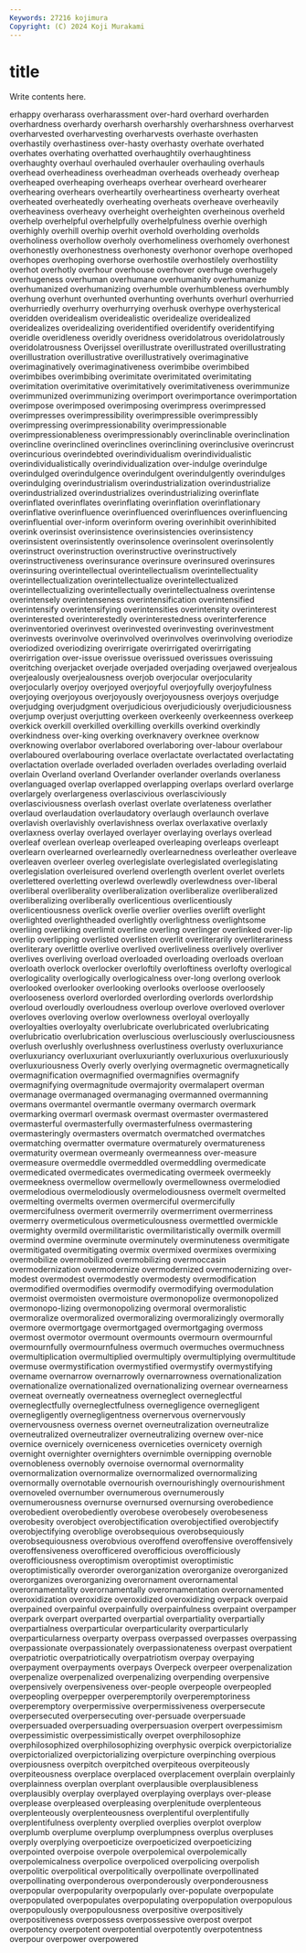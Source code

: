 ```yaml
---
Keywords: 27216 kojimura
Copyright: (C) 2024 Koji Murakami
---
```


# title

Write contents here.



erhappy overharass overharassment over-hard
overhard overharden overhardness overhardy overharsh overharshly overharshness overharvest overharvested overharvesting
overharvests overhaste overhasten overhastily overhastiness over-hasty overhasty overhate overhated overhates
overhating overhatted overhaughtily overhaughtiness overhaughty overhaul overhauled overhauler overhauling overhauls
overhead overheadiness overheadman overheads overheady overheap overheaped overheaping overheaps overhear
overheard overhearer overhearing overhears overheartily overheartiness overhearty overheat overheated overheatedly
overheating overheats overheave overheavily overheaviness overheavy overheight overheighten overheinous overheld
overhelp overhelpful overhelpfully overhelpfulness overhie overhigh overhighly overhill overhip overhit
overhold overholding overholds overholiness overhollow overholy overhomeliness overhomely overhonest overhonestly
overhonestness overhonesty overhonor overhope overhoped overhopes overhoping overhorse overhostile overhostilely
overhostility overhot overhotly overhour overhouse overhover overhuge overhugely overhugeness overhuman
overhumane overhumanity overhumanize overhumanized overhumanizing overhumble overhumbleness overhumbly overhung overhunt
overhunted overhunting overhunts overhurl overhurried overhurriedly overhurry overhurrying overhusk overhype
overhysterical overidden overidealism overidealistic overidealize overidealized overidealizes overidealizing overidentified overidentify
overidentifying overidle overidleness overidly overidness overidolatrous overidolatrously overidolatrousness Overijssel overillustrate
overillustrated overillustrating overillustration overillustrative overillustratively overimaginative overimaginatively overimaginativeness overimbibe overimbibed
overimbibes overimbibing overimitate overimitated overimitating overimitation overimitative overimitatively overimitativeness overimmunize
overimmunized overimmunizing overimport overimportance overimportation overimpose overimposed overimposing overimpress overimpressed
overimpresses overimpressibility overimpressible overimpressibly overimpressing overimpressionability overimpressionable overimpressionableness overimpressionably overinclinable
overinclination overincline overinclined overinclines overinclining overinclusive overincrust overincurious overindebted overindividualism
overindividualistic overindividualistically overindividualization over-indulge overindulge overindulged overindulgence overindulgent overindulgently overindulges
overindulging overindustrialism overindustrialization overindustrialize overindustrialized overindustrializes overindustrializing overinflate overinflated overinflates
overinflating overinflation overinflationary overinflative overinfluence overinfluenced overinfluences overinfluencing overinfluential over-inform
overinform overing overinhibit overinhibited overink overinsist overinsistence overinsistencies overinsistency overinsistent
overinsistently overinsolence overinsolent overinsolently overinstruct overinstruction overinstructive overinstructively overinstructiveness overinsurance
overinsure overinsured overinsures overinsuring overintellectual overintellectualism overintellectuality overintellectualization overintellectualize overintellectualized
overintellectualizing overintellectually overintellectualness overintense overintensely overintenseness overintensification overintensified overintensify overintensifying
overintensities overintensity overinterest overinterested overinterestedly overinterestedness overinterference overinventoried overinvest overinvested
overinvesting overinvestment overinvests overinvolve overinvolved overinvolves overinvolving overiodize overiodized overiodizing
overirrigate overirrigated overirrigating overirrigation over-issue overissue overissued overissues overissuing overitching
overjacket overjade overjaded overjading overjawed overjealous overjealously overjealousness overjob overjocular
overjocularity overjocularly overjoy overjoyed overjoyful overjoyfully overjoyfulness overjoying overjoyous overjoyously
overjoyousness overjoys overjudge overjudging overjudgment overjudicious overjudiciously overjudiciousness overjump overjust
overjutting overkeen overkeenly overkeenness overkeep overkick overkill overkilled overkilling overkills
overkind overkindly overkindness over-king overking overknavery overknee overknow overknowing overlabor
overlabored overlaboring over-labour overlabour overlaboured overlabouring overlace overlactate overlactated overlactating
overlactation overlade overladed overladen overlades overlading overlaid overlain Overland overland
Overlander overlander overlands overlaness overlanguaged overlap overlapped overlapping overlaps overlard
overlarge overlargely overlargeness overlascivious overlasciviously overlasciviousness overlash overlast overlate overlateness
overlather overlaud overlaudation overlaudatory overlaugh overlaunch overlave overlavish overlavishly overlavishness
overlax overlaxative overlaxly overlaxness overlay overlayed overlayer overlaying overlays overlead
overleaf overlean overleap overleaped overleaping overleaps overleapt overlearn overlearned overlearnedly
overlearnedness overleather overleave overleaven overleer overleg overlegislate overlegislated overlegislating overlegislation
overleisured overlend overlength overlent overlet overlets overlettered overletting overlewd overlewdly
overlewdness over-liberal overliberal overliberality overliberalization overliberalize overliberalized overliberalizing overliberally overlicentious
overlicentiously overlicentiousness overlick overlie overlier overlies overlift overlight overlighted overlightheaded
overlightly overlightness overlightsome overliing overliking overlimit overline overling overlinger overlinked
over-lip overlip overlipping overlisted overlisten overlit overliterarily overliterariness overliterary overlittle
overlive overlived overliveliness overlively overliver overlives overliving overload overloaded overloading
overloads overloan overloath overlock overlocker overloftily overloftiness overlofty overlogical overlogicality
overlogically overlogicalness over-long overlong overlook overlooked overlooker overlooking overlooks overloose
overloosely overlooseness overlord overlorded overlording overlords overlordship overloud overloudly overloudness
overloup overlove overloved overlover overloves overloving overlow overlowness overloyal overloyally
overloyalties overloyalty overlubricate overlubricated overlubricating overlubricatio overlubrication overluscious overlusciously overlusciousness
overlush overlushly overlushness overlustiness overlusty overluxuriance overluxuriancy overluxuriant overluxuriantly overluxurious
overluxuriously overluxuriousness Overly overly overlying overmagnetic overmagnetically overmagnification overmagnified overmagnifies
overmagnify overmagnifying overmagnitude overmajority overmalapert overman overmanage overmanaged overmanaging overmanned
overmanning overmans overmantel overmantle overmany overmarch overmark overmarking overmarl overmask
overmast overmaster overmastered overmasterful overmasterfully overmasterfulness overmastering overmasteringly overmasters overmatch
overmatched overmatches overmatching overmatter overmature overmaturely overmatureness overmaturity overmean overmeanly
overmeanness over-measure overmeasure overmeddle overmeddled overmeddling overmedicate overmedicated overmedicates overmedicating
overmeek overmeekly overmeekness overmellow overmellowly overmellowness overmelodied overmelodious overmelodiously overmelodiousness
overmelt overmelted overmelting overmelts overmen overmerciful overmercifully overmercifulness overmerit overmerrily
overmerriment overmerriness overmerry overmeticulous overmeticulousness overmettled overmickle overmighty overmild overmilitaristic
overmilitaristically overmilk overmill overmind overmine overminute overminutely overminuteness overmitigate overmitigated
overmitigating overmix overmixed overmixes overmixing overmobilize overmobilized overmobilizing overmoccasin overmodernization
overmodernize overmodernized overmodernizing over-modest overmodest overmodestly overmodesty overmodification overmodified overmodifies
overmodify overmodifying overmodulation overmoist overmoisten overmoisture overmonopolize overmonopolized overmonopo-lizing overmonopolizing
overmoral overmoralistic overmoralize overmoralized overmoralizing overmoralizingly overmorally overmore overmortgage overmortgaged
overmortgaging overmoss overmost overmotor overmount overmounts overmourn overmournful overmournfully overmournfulness
overmuch overmuches overmuchness overmultiplication overmultiplied overmultiply overmultiplying overmultitude overmuse overmystification
overmystified overmystify overmystifying overname overnarrow overnarrowly overnarrowness overnationalization overnationalize overnationalized
overnationalizing overnear overnearness overneat overneatly overneatness overneglect overneglectful overneglectfully overneglectfulness
overnegligence overnegligent overnegligently overnegligentness overnervous overnervously overnervousness overness overnet overneutralization
overneutralize overneutralized overneutralizer overneutralizing overnew over-nice overnice overnicely overniceness overniceties
overnicety overnigh overnight overnighter overnighters overnimble overnipping overnoble overnobleness overnobly
overnoise overnormal overnormality overnormalization overnormalize overnormalized overnormalizing overnormally overnotable overnourish
overnourishingly overnourishment overnoveled overnumber overnumerous overnumerously overnumerousness overnurse overnursed overnursing
overobedience overobedient overobediently overobese overobesely overobeseness overobesity overobject overobjectification overobjectified
overobjectify overobjectifying overoblige overobsequious overobsequiously overobsequiousness overobvious overoffend overoffensive overoffensively
overoffensiveness overofficered overofficious overofficiously overofficiousness overoptimism overoptimist overoptimistic overoptimistically overorder
overorganization overorganize overorganized overorganizes overorganizing overornament overornamental overornamentality overornamentally overornamentation
overornamented overoxidization overoxidize overoxidized overoxidizing overpack overpaid overpained overpainful overpainfully
overpainfulness overpaint overpamper overpark overpart overparted overpartial overpartiality overpartially overpartialness
overparticular overparticularity overparticularly overparticularness overparty overpass overpassed overpasses overpassing overpassionate
overpassionately overpassionateness overpast overpatient overpatriotic overpatriotically overpatriotism overpay overpaying overpayment
overpayments overpays Overpeck overpeer overpenalization overpenalize overpenalized overpenalizing overpending overpensive
overpensively overpensiveness over-people overpeople overpeopled overpeopling overpepper overperemptorily overperemptoriness overperemptory
overpermissive overpermissiveness overpersecute overpersecuted overpersecuting over-persuade overpersuade overpersuaded overpersuading overpersuasion
overpert overpessimism overpessimistic overpessimistically overpet overphilosophize overphilosophized overphilosophizing overphysic overpick
overpictorialize overpictorialized overpictorializing overpicture overpinching overpious overpiousness overpitch overpitched overpiteous
overpiteously overpiteousness overplace overplaced overplacement overplain overplainly overplainness overplan overplant
overplausible overplausibleness overplausibly overplay overplayed overplaying overplays over-please overplease overpleased
overpleasing overplenitude overplenteous overplenteously overplenteousness overplentiful overplentifully overplentifulness overplenty overplied
overplies overplot overplow overplumb overplume overplump overplumpness overplus overpluses overply
overplying overpoeticize overpoeticized overpoeticizing overpointed overpoise overpole overpolemical overpolemically overpolemicalness
overpolice overpoliced overpolicing overpolish overpolitic overpolitical overpolitically overpollinate overpollinated overpollinating
overponderous overponderously overponderousness overpopular overpopularity overpopularly over-populate overpopulate overpopulated overpopulates
overpopulating overpopulation overpopulous overpopulously overpopulousness overpositive overpositively overpositiveness overpossess overpossessive
overpost overpot overpotency overpotent overpotential overpotently overpotentness overpour overpower overpowered
